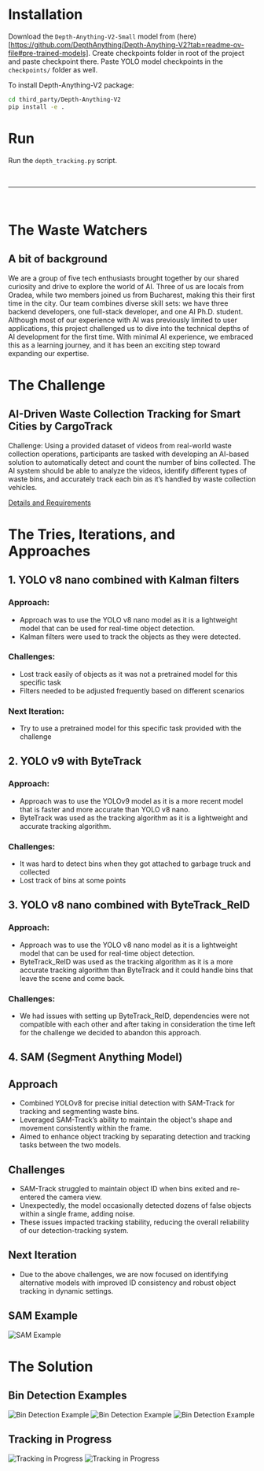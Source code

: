 # Installation

Download the `Depth-Anything-V2-Small` model from (here)[https://github.com/DepthAnything/Depth-Anything-V2?tab=readme-ov-file#pre-trained-models]. 
Create checkpoints folder in root of the project and paste checkpoint there. 
Paste YOLO model checkpoints in the `checkpoints/` folder as well.


To install Depth-Anything-V2 package:
```sh
cd third_party/Depth-Anything-V2
pip install -e .
```

# Run

Run the `depth_tracking.py` script.

<br><hr><br>

# The Waste Watchers

## A bit of background

We are a group of five tech enthusiasts brought together by our shared curiosity and drive to explore the world of AI. Three of us are locals from Oradea, while two members joined us from Bucharest, making this their first time in the city. Our team combines diverse skill sets: we have three backend developers, one full-stack developer, and one AI Ph.D. student. Although most of our experience with AI was previously limited to user applications, this project challenged us to dive into the technical depths of AI development for the first time. With minimal AI experience, we embraced this as a learning journey, and it has been an exciting step toward expanding our expertise.

# The Challenge

## AI-Driven Waste Collection Tracking for Smart Cities by CargoTrack

Challenge: Using a provided dataset of videos from real-world waste collection operations, participants are tasked with developing an AI-based solution to automatically detect and count the number of bins collected. The AI system should be able to analyze the videos, identify different types of waste bins, and accurately track each bin as it’s handled by waste collection vehicles.

[Details and Requirements](https://drive.google.com/file/d/18xBsGDdab9emjsYfdxEmSoyn4cir1C1j/view?usp=drive_link)

# The Tries, Iterations, and Approaches

## 1. YOLO v8 nano combined with Kalman filters
### Approach: 
- Approach was to use the YOLO v8 nano model as it is a lightweight model that can be used for real-time object detection.
- Kalman filters were used to track the objects as they were detected.
### Challenges: 
- Lost track easily of objects as it was not a pretrained model for this specific task
- Filters needed to be adjusted frequently based on different scenarios
### Next Iteration:
- Try to use a pretrained model for this specific task provided with the challenge

## 2. YOLO v9 with ByteTrack
### Approach:
- Approach was to use the YOLOv9 model as it is a more recent model that is faster and more accurate than YOLO v8 nano.
- ByteTrack was used as the tracking algorithm as it is a lightweight and accurate tracking algorithm.
### Challenges:
- It was hard to detect bins when they got attached to garbage truck and collected
- Lost track of bins at some points

## 3. YOLO v8 nano combined with ByteTrack_ReID
### Approach: 
- Approach was to use the YOLO v8 nano model as it is a lightweight model that can be used for real-time object detection.
- ByteTrack_ReID was used as the tracking algorithm as it is a more accurate tracking algorithm than ByteTrack and it could handle bins that leave the scene and come back.
### Challenges: 
- We had issues with setting up ByteTrack_ReID, dependencies were not compatible with each other and after taking in consideration the time left for the challenge we decided to abandon this approach.

## 4. SAM (Segment Anything Model)
## Approach
- Combined YOLOv8 for precise initial detection with SAM-Track for tracking and segmenting waste bins.
- Leveraged SAM-Track’s ability to maintain the object's shape and movement consistently within the frame.
- Aimed to enhance object tracking by separating detection and tracking tasks between the two models.
## Challenges
- SAM-Track struggled to maintain object ID when bins exited and re-entered the camera view.
- Unexpectedly, the model occasionally detected dozens of false objects within a single frame, adding noise.
- These issues impacted tracking stability, reducing the overall reliability of our detection-tracking system.
## Next Iteration
- Due to the above challenges, we are now focused on identifying alternative models with improved ID consistency and robust object tracking in dynamic settings.
## SAM Example
![SAM Example](images/sam1.gif)

# The Solution

## Bin Detection Examples
![Bin Detection Example](images/image1.png)
![Bin Detection Example](images/image4.png)
![Bin Detection Example](images/image5.png)
## Tracking in Progress
![Tracking in Progress](images/image2.png)
![Tracking in Progress](images/image3.png)

